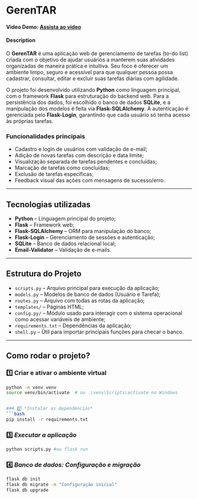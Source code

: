 # GerenTAR

#### Video Demo: [Assista ao vídeo](https://www.youtube.com/watch?v=9biurFkAxCk)

#### Description

O **GerenTAR** é uma aplicação web de gerenciamento de tarefas (to-do list) criada com o objetivo de ajudar usuários a manterem suas atividades organizadas de maneira prática e intuitiva. Seu foco é oferecer um ambiente limpo, seguro e acessível para que qualquer pessoa possa cadastrar, consultar, editar e excluir suas tarefas diárias com agilidade.

O projeto foi desenvolvido utilizando **Python** como linguagem principal, com o framework **Flask** para estruturação do backend web. Para a persistência dos dados, foi escolhido o banco de dados **SQLite**, e a manipulação dos modelos é feita via **Flask-SQLAlchemy**. A autenticação é gerenciada pelo **Flask-Login**, garantindo que cada usuário só tenha acesso às próprias tarefas.

### Funcionalidades principais

- Cadastro e login de usuários com validação de e-mail;
- Adição de novas tarefas com descrição e data limite;
- Visualização separada de tarefas pendentes e concluídas;
- Marcação de tarefas como concluídas;
- Exclusão de tarefas específicas;
- Feedback visual das ações com mensagens de sucesso/erro.

---

## Tecnologias utilizadas

- **Python** – Linguagem principal do projeto;
- **Flask** – Framework web;
- **Flask-SQLAlchemy** – ORM para manipulação do banco;
- **Flask-Login** – Gerenciamento de sessões e autenticação;
- **SQLite** – Banco de dados relacional local;
- **Email-Validator** – Validação de e-mails.

---

## Estrutura do Projeto

- `scripts.py` – Arquivo principal para execução da aplicação;
- `models.py` – Modelos de banco de dados (Usuário e Tarefa);
- `routes.py` – Arquivo com todas as rotas da aplicação;
- `templates/` – Páginas HTML;
- `config.py/` – Módulo usado para interagir com o sistema operacional como acessar variáveis de ambiente;
- `requirements.txt` – Dependências da aplicação;
- `shell.py` – Útil para importar principais funções para checar o banco.

---

## Como rodar o projeto?

### 1️⃣ Criar e ativar o ambiente virtual

```bash
python -m venv venv
source venv/bin/activate  # ou .\venv\Scripts\activate no Windows


### 2️⃣ *Instalar as dependências*
```bash
pip install -r requirements.txt
```

### 3️⃣ *Executar a aplicação*
```bash
python scripts.py #ou flask run
```

### 4️⃣ *Banco de dados: Configuração e migração*
```bash
flask db init
flask db migrate -m "Configuração inicial"
flask db upgrade
```
